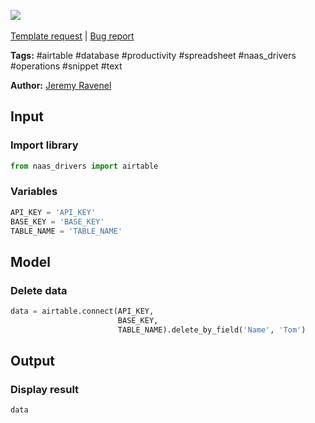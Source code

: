 <a href="https://app.naas.ai/user-redirect/naas/downloader?url=https://raw.githubusercontent.com/jupyter-naas/awesome-notebooks/master/Airtable/Airtable_Delete_data.ipynb" target="_parent"><img src="https://naasai-public.s3.eu-west-3.amazonaws.com/open_in_naas.svg"/></a><br><br><a href="https://github.com/jupyter-naas/awesome-notebooks/issues/new?assignees=&labels=&template=template-request.md&title=Tool+-+Action+of+the+notebook+">Template request</a> | <a href="https://github.com/jupyter-naas/awesome-notebooks/issues/new?assignees=&labels=bug&template=bug_report.md&title=Airtable+-+Delete+data:+Error+short+description">Bug report</a>

**Tags:** #airtable #database #productivity #spreadsheet #naas_drivers #operations #snippet #text

**Author:** [Jeremy Ravenel](https://www.linkedin.com/in/ACoAAAJHE7sB5OxuKHuzguZ9L6lfDHqw--cdnJg/)

## Input

### Import library


```python
from naas_drivers import airtable
```

### Variables


```python
API_KEY = 'API_KEY'
BASE_KEY = 'BASE_KEY'
TABLE_NAME = 'TABLE_NAME'
```

## Model

### Delete data


```python
data = airtable.connect(API_KEY,
                        BASE_KEY,
                        TABLE_NAME).delete_by_field('Name', 'Tom')
```

## Output

### Display result


```python
data
```
